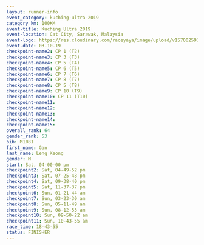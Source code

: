 ```yaml
---
layout: runner-info 
event_category: kuching-ultra-2019 
category_km: 100KM 
event-title: Kuching Ultra 2019
event-location: Cat City, Sarawak, Malaysia 
event-logo: https://res.cloudinary.com/raceyaya/image/upload/v1570025915/logo/kuching_ultra_jsvtue.jpg 
event-date: 03-10-19 
checkpoint-name2: CP 1 (T2) 
checkpoint-name3: CP 3 (T3) 
checkpoint-name4: CP 5 (T4) 
checkpoint-name5: CP 6 (T5) 
checkpoint-name6: CP 7 (T6) 
checkpoint-name7: CP 8 (T7) 
checkpoint-name8: CP 5 (T8) 
checkpoint-name9: CP 10 (T9) 
checkpoint-name10: CP 11 (T10) 
checkpoint-name11:  
checkpoint-name12: 
checkpoint-name13: 
checkpoint-name14: 
checkpoint-name15: 
overall_rank: 64
gender_rank: 53
bib: M1081
first_name: Gan
last_name: Leng Keong
gender: M
start: Sat, 04-00-00 pm
checkpoint2: Sat, 04-49-52 pm
checkpoint3: Sat, 07-25-48 pm
checkpoint4: Sat, 09-38-40 pm
checkpoint5: Sat, 11-37-37 pm
checkpoint6: Sun, 01-21-44 am
checkpoint7: Sun, 03-23-30 am
checkpoint8: Sun, 05-11-49 am
checkpoint9: Sun, 08-12-53 am
checkpoint10: Sun, 09-50-22 am
checkpoint11: Sun, 10-43-55 am
race_time: 18-43-55
status: FINISHER
---
```

